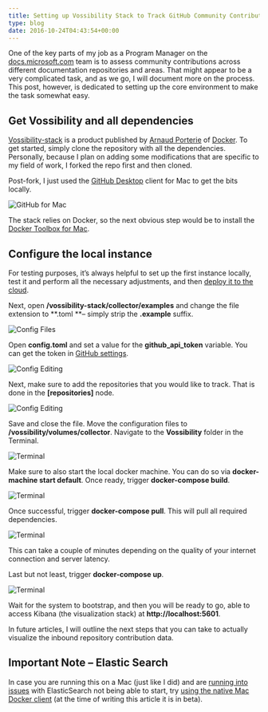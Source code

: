 ```yaml
---
title: Setting up Vossibility Stack to Track GitHub Community Contributions
type: blog
date: 2016-10-24T04:43:54+00:00
---
```


One of the key parts of my job as a Program Manager on the [docs.microsoft.com][1] team is to assess community contributions across different documentation repositories and areas. That might appear to be a very complicated task, and as we go, I will document more on the process. This post, however, is dedicated to setting up the core environment to make the task somewhat easy.

## Get Vossibility and all dependencies

[Vossibility-stack][2] is a product published by [Arnaud Porterie][3] of [Docker][4]. To get started, simply clone the repository with all the dependencies. Personally, because I plan on adding some modifications that are specific to my field of work, I forked the repo first and then cloned.

Post-fork, I just used the [GitHub Desktop][5] client for Mac to get the bits locally.

![GitHub for Mac](/images/postmedia/set-up-vissibility-track-github-contributions/Screenshot-2016-10-23-18.04.50.png)

The stack relies on Docker, so the next obvious step would be to install the [Docker Toolbox for Mac][6].

## Configure the local instance

For testing purposes, it&#8217;s always helpful to set up the first instance locally, test it and perform all the necessary adjustments, and then [deploy it to the cloud][7].

Next, open **/vossibility-stack/collector/examples** and change the file extension to **.toml **&#8211; simply strip the **.example** suffix.

![Config Files](/images/postmedia/set-up-vissibility-track-github-contributions/Screenshot-2016-10-23-18.13.54.png)

Open **config.toml** and set a value for the **github\_api\_token** variable. You can get the token in [GitHub settings][8].

![Config Editing](/images/postmedia/set-up-vissibility-track-github-contributions/Screenshot-2016-10-23-18.16.20.png)

Next, make sure to add the repositories that you would like to track. That is done in the **[repositories]** node.

![Config Editing](/images/postmedia/set-up-vissibility-track-github-contributions/Screenshot-2016-10-23-18.21.17.png)

Save and close the file. Move the configuration files to **/vossibility/volumes/collector**. Navigate to the **Vossibility** folder in the Terminal.

![Terminal](/images/postmedia/set-up-vissibility-track-github-contributions/Screenshot-2016-10-23-18.24.00.png)

Make sure to also start the local docker machine. You can do so via **docker-machine start default**. Once ready, trigger **docker-compose build**.

![Terminal](/images/postmedia/set-up-vissibility-track-github-contributions/Screenshot-2016-10-23-18.27.20.png)

Once successful, trigger **docker-compose pull**. This will pull all required dependencies.

![Terminal](/images/postmedia/set-up-vissibility-track-github-contributions/Screenshot-2016-10-23-18.28.32.png)

This can take a couple of minutes depending on the quality of your internet connection and server latency.

Last but not least, trigger **docker-compose up**.

![Terminal](/images/postmedia/set-up-vissibility-track-github-contributions/Screenshot-2016-10-23-21.36.39.png)

Wait for the system to bootstrap, and then you will be ready to go, able to access Kibana (the visualization stack) at **http://localhost:5601**.

In future articles, I will outline the next steps that you can take to actually visualize the inbound repository contribution data.

## Important Note &#8211; Elastic Search

In case you are running this on a Mac (just like I did) and are [running into issues][9] with ElasticSearch not being able to start, try [using the native Mac Docker client][10] (at the time of writing this article it is in beta).

 [1]: https://docs.microsoft.com
 [2]: https://github.com/icecrime/vossibility-stack
 [3]: https://github.com/icecrime
 [4]: https://github.com/docker
 [5]: https://desktop.github.com/
 [6]: https://docs.docker.com/engine/installation/mac/
 [7]: https://azure.microsoft.com/en-us/
 [8]: https://github.com/settings/tokens
 [9]: https://github.com/boot2docker/boot2docker/issues/581
 [10]: https://docs.docker.com/docker-for-mac/